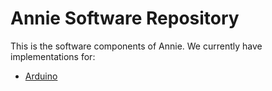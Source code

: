 # Annie Software Repository

This is the software components of Annie.
We currently have implementations for:

- [Arduino](arduino/README.md)

